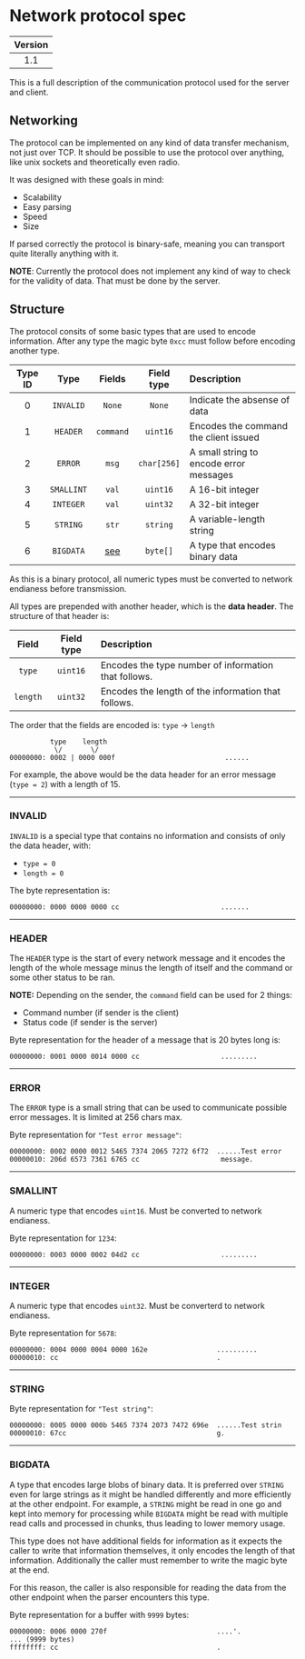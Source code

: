 # Network protocol spec

| Version |
| :-----: |
|   1.1   |

This is a full description of the communication protocol used for the server and client.

## Networking

The protocol can be implemented on any kind of data transfer mechanism, not just over TCP. It should be possible to use the protocol over anything, like unix sockets and theoretically even radio.

It was designed with these goals in mind:

-   Scalability
-   Easy parsing
-   Speed
-   Size

If parsed correctly the protocol is binary-safe, meaning you can transport quite literally anything with it.

**NOTE**: Currently the protocol does not implement any kind of way to check for the validity of data. That must be done by the server.

## Structure

The protocol consits of some basic types that are used to encode information. After any type the magic byte `0xcc` must follow before encoding another type.

| Type ID |    Type    |     Fields      | Field type  | Description                             |
| :-----: | :--------: | :-------------: | :---------: | :-------------------------------------- |
|    0    | `INVALID`  |     `None`      |   `None`    | Indicate the absense of data            |
|    1    |  `HEADER`  |    `command`    |  `uint16`   | Encodes the command the client issued   |
|    2    |  `ERROR`   |      `msg`      | `char[256]` | A small string to encode error messages |
|    3    | `SMALLINT` |      `val`      |  `uint16`   | A 16-bit integer                        |
|    4    | `INTEGER`  |      `val`      |  `uint32`   | A 32-bit integer                        |
|    5    |  `STRING`  |      `str`      |  `string`   | A variable-length string                |
|    6    | `BIGDATA`  | [see](#bigdata) |  `byte[]`   | A type that encodes binary data         |

As this is a binary protocol, all numeric types must be converted to network endianess before transmission.

All types are prepended with another header, which is the **data header**. The structure of that header is:

|  Field   | Field type | Description                                          |
| :------: | :--------: | :--------------------------------------------------- |
|  `type`  |  `uint16`  | Encodes the type number of information that follows. |
| `length` |  `uint32`  | Encodes the length of the information that follows.  |

The order that the fields are encoded is: `type` -> `length`

```
          type    length
           \/       \/
00000000: 0002 | 0000 000f                           ......
```

For example, the above would be the data header for an error message (`type = 2`) with a length of 15.

---

### INVALID

`INVALID` is a special type that contains no information and consists of only the data header, with:

-   `type = 0`
-   `length = 0`

The byte representation is:

```
00000000: 0000 0000 0000 cc                         .......
```

---

### HEADER

The `HEADER` type is the start of every network message and it encodes the length of the whole message minus the length of itself and the command or some other status to be ran.

**NOTE:** Depending on the sender, the `command` field can be used for 2 things:

-   Command number (if sender is the client)
-   Status code (if sender is the server)

Byte representation for the header of a message that is 20 bytes long is:

```
00000000: 0001 0000 0014 0000 cc                    .........
```

---

### ERROR

The `ERROR` type is a small string that can be used to communicate possible error messages. It is limited at 256 chars max.

Byte representation for `"Test error message"`:

```
00000000: 0002 0000 0012 5465 7374 2065 7272 6f72  ......Test error
00000010: 206d 6573 7361 6765 cc                    message.
```

---

### SMALLINT

A numeric type that encodes `uint16`. Must be converted to network endianess.

Byte representation for `1234`:

```
00000000: 0003 0000 0002 04d2 cc                    .........
```

---

### INTEGER

A numeric type that encodes `uint32`. Must be converterd to network endianess.

Byte representation for `5678`:

```
00000000: 0004 0000 0004 0000 162e                 ..........
00000010: cc                                       .
```

---

### STRING

Byte representation for `"Test string"`:

```
00000000: 0005 0000 000b 5465 7374 2073 7472 696e  ......Test strin
00000010: 67cc                                     g.
```

---

### BIGDATA

A type that encodes large blobs of binary data. It is preferred over `STRING` even for large strings as it might be handled differently and more efficiently at the other endpoint. For example, a `STRING` might be read in one go and kept into memory for processing while `BIGDATA` might be read with multiple read calls and processed in chunks, thus leading to lower memory usage.

This type does not have additional fields for information as it expects the caller to write that information themselves, it only encodes the length of that information. Additionally the caller must remember to write the magic byte at the end.

For this reason, the caller is also responsible for reading the data from the other endpoint when the parser encounters this type.

Byte representation for a buffer with `9999` bytes:

```
00000000: 0006 0000 270f                           ....'.
... (9999 bytes)
ffffffff: cc                                       .
```
